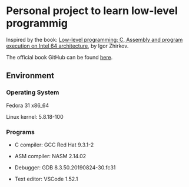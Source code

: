# Personal project to learn low-level programmig

Inspired by the book: [Low-level programming: C, Assembly and program execution on Intel 64 architecture](https://www.apress.com/br/book/9781484224021), by Igor Zhirkov.

The official book GitHub can be found [here](https://github.com/Apress/low-level-programming).

## Environment

### Operating System
Fedora 31 x86_64

Linux kernel: 5.8.18-100

### Programs
* C compiler: GCC Red Hat 9.3.1-2

* ASM compiler: NASM 2.14.02

* Debugger: GDB 8.3.50.20190824-30.fc31

* Text editor: VSCode 1.52.1



